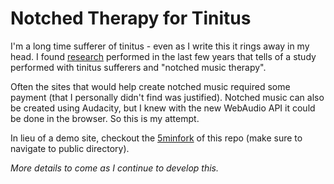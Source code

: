 Notched Therapy for Tinitus
===========================

I'm a long time sufferer of tinitus - even as I write this it rings away in my head. I found [research](http://www.ncbi.nlm.nih.gov/pmc/articles/PMC2918775/pdf/cib0303_0274.pdf) performed in the last few years that tells of a study performed with tinitus sufferers and "notched music therapy". 

Often the sites that would help create notched music required some payment (that I personally didn't find was justified). Notched music can also be created using Audacity, but I knew with the new WebAudio API it could be done in the browser. So this is my attempt.

In lieu of a demo site, checkout the [5minfork](http://5minfork.com/remy/tinitus/) of this repo (make sure to navigate to public directory).

*More details to come as I continue to develop this.*
